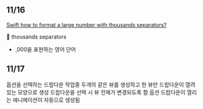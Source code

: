 
## 11/16

[Swift how to format a large number with thousands separators?](https://stackoverflow.com/questions/28936474/swift-how-to-format-a-large-number-with-thousands-separators)

🥨 thousands separators
- ,000을 표현하는 영어 단어


## 11/17

옵션을 선택하는 드랍다운 작업중
두개의 같은 뷰를 생성하고 한 뷰만 드랍다운이 열려있는 모양으로 생성
드랍다운을 선택 시 뷰 전체가 변경되도록 함
옵션 드랍다운이 열리는 애니메이션이 자동으로 생성됨
